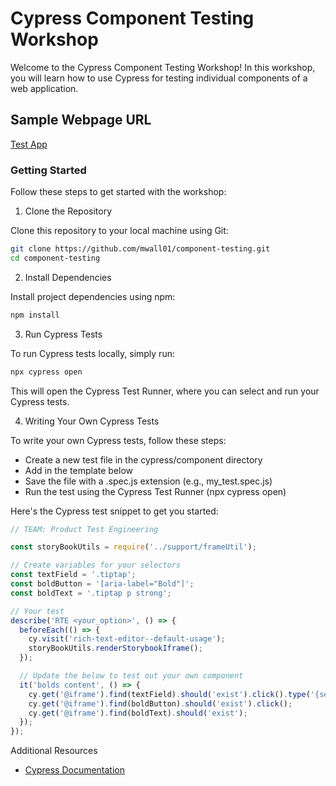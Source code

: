 # Cypress Component Testing Workshop

Welcome to the Cypress Component Testing Workshop! In this workshop, you will learn how to use Cypress for testing individual components of a web application.

## Sample Webpage URL
[Test App](https://rich-text-editor.squarespace.net/?path=/story/rich-text-editor--default-usage)

### Getting Started

Follow these steps to get started with the workshop:

1. Clone the Repository

Clone this repository to your local machine using Git:

```bash
git clone https://github.com/mwall01/component-testing.git
cd component-testing
```
2. Install Dependencies

Install project dependencies using npm:

```bash
npm install
```

3. Run Cypress Tests

To run Cypress tests locally, simply run:

```bash
npx cypress open
```
This will open the Cypress Test Runner, where you can select and run your Cypress tests.

4. Writing Your Own Cypress Tests

To write your own Cypress tests, follow these steps:

- Create a new test file in the cypress/component directory
- Add in the template below
- Save the file with a .spec.js extension (e.g., my_test.spec.js)
- Run the test using the Cypress Test Runner (npx cypress open)

Here's the Cypress test snippet to get you started:

```javascript
// TEAM: Product Test Engineering

const storyBookUtils = require('../support/frameUtil');

// Create variables for your selectors
const textField = '.tiptap';
const boldButton = '[aria-label="Bold"]';
const boldText = '.tiptap p strong';

// Your test
describe('RTE <your_option>', () => {
  beforeEach(() => {
    cy.visit('rich-text-editor--default-usage');
    storyBookUtils.renderStorybookIframe();
  });

  // Update the below to test out your own component
  it('bolds content', () => {
    cy.get('@iframe').find(textField).should('exist').click().type('{selectall}');
    cy.get('@iframe').find(boldButton).should('exist').click();
    cy.get('@iframe').find(boldText).should('exist');
  });
});

```

Additional Resources
- [Cypress Documentation](https://docs.cypress.io/guides/overview/why-cypress)
